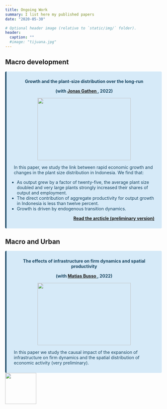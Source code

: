 ```yaml
---
title: Ongoing Work
summary: I list here my published papers
date: "2020-05-30"

# Optional header image (relative to `static/img/` folder).
header:
  caption: ""
  #image: "tijuana.jpg"
---
```


## Macro development

<div class="warning" style='background-color:#D6EAF8; color: #154360; border-left: solid #154360 4px; border-radius: 4px; padding:0.7em;'>
<span>
<p style='margin-top:1em; text-align:center'>
<b>Growth and the plant-size distribution over the long-run</b></p>
<p style="text-align:center;">
<b>(with <a href="https://www.jonasgathen.com"><b> Jonas Gathen </b></a>, 2022)</b></p>
<p style="text-align:center;">
<img src='https://upload.wikimedia.org/wikipedia/commons/d/d3/Bird_Eye_View_Jababeka_Industrial_Estate.jpg' width="300" height="200"/>
</p>
<p style='margin-left:1em;'>
In this paper, we study the link between rapid economic growth and changes in the plant size distribution in Indonesia. We find that:
<ul>
<li> As output grew by a factor of twenty-five, the average plant size doubled and very large plants strongly increased their shares of output and employment.</li>
<li> The direct contribution of aggregate productivity for output growth in Indonesia is less than twelve percent.</li>
<li> Growth is driven by endogenous transition dynamics.</li>
</ul>
</p>
<p style='margin-bottom:1em; margin-right:1em; text-align:right;'>  <a href="https://steg.cepr.org/sites/default/files/2022-01/Speed%208C%20Paper%20Gathen.pdf"><b> Read the arcticle (preliminary version) </b></a>
</p></span>
</div>

## Macro and Urban

<div class="warning" style='background-color:#D6EAF8; color: #154360; border-left: solid #154360 4px; border-radius: 4px; padding:0.7em;'>
<span>
<p style='margin-top:1em; text-align:center'>
<b>The effects of infrastructure on firm dynamics and spatial productivity</b></p>
<p style="text-align:center;">
<b>(with <a href="https://www.matiasbusso.org"><b> Matias Busso </b></a>, 2022)</b></p>
<p style="text-align:center;">
<img src='https://upload.wikimedia.org/wikipedia/commons/thumb/e/e0/Mexico%2C_carretera.jpg/640px-Mexico%2C_carretera.jpg' width="300" height="200"/>
</p>
<p style='margin-left:1em;'>
In this paper we study the causal impact of the expansion of infrastructure on firm dynamics and the spatial distribution of economic activity (very preliminary).
</p>
</span>
</div>


<img src="https://i.imgur.com/1SGYcMM.gif" width="100" height="100" />
